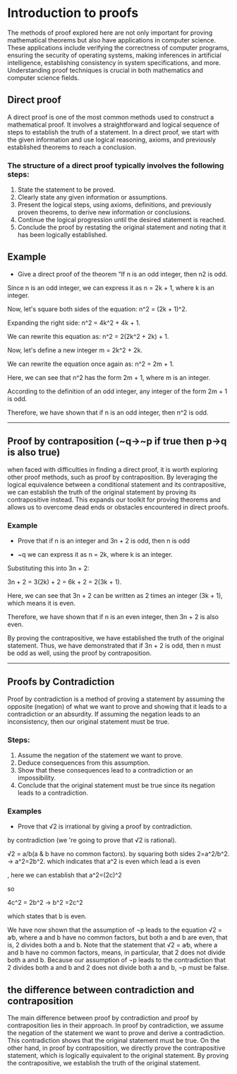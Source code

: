 # Introduction to proofs

The methods of proof explored here are not only important for proving mathematical theorems but also have applications in computer science. These applications include verifying the correctness of computer programs, ensuring the security of operating systems, making inferences in artificial intelligence, establishing consistency in system specifications, and more. Understanding proof techniques is crucial in both mathematics and computer science fields.

## Direct proof

A direct proof is one of the most common methods used to construct a mathematical proof. It involves a straightforward and logical sequence of steps to establish the truth of a statement. In a direct proof, we start with the given information and use logical reasoning, axioms, and previously established theorems to reach a conclusion.

### The structure of a direct proof typically involves the following steps:

1. State the statement to be proved.
2. Clearly state any given information or assumptions.
3. Present the logical steps, using axioms, definitions, and previously proven theorems, to derive new information or conclusions.
4. Continue the logical progression until the desired statement is reached.
5. Conclude the proof by restating the original statement and noting that it has been logically established.

## Example

- Give a direct proof of the theorem “If n is an odd integer, then n2 is odd. 

Since n is an odd integer, we can express it as n = 2k + 1, where k is an integer.

Now, let's square both sides of the equation: n^2 = (2k + 1)^2.

Expanding the right side: n^2 = 4k^2 + 4k + 1.

We can rewrite this equation as: n^2 = 2(2k^2 + 2k) + 1.

Now, let's define a new integer m = 2k^2 + 2k.

We can rewrite the equation once again as: n^2 = 2m + 1.

Here, we can see that n^2 has the form 2m + 1, where m is an integer.

According to the definition of an odd integer, any integer of the form 2m + 1 is odd.

Therefore, we have shown that if n is an odd integer, then n^2 is odd.

---

## Proof by contraposition (~q->~p if true then p->q is also true)

when faced with difficulties in finding a direct proof, it is worth exploring other proof methods, such as proof by contraposition. By leveraging the logical equivalence between a conditional statement and its contrapositive, we can establish the truth of the original statement by proving its contrapositive instead. This expands our toolkit for proving theorems and allows us to overcome dead ends or obstacles encountered in direct proofs.
### Example

- Prove that if n is an integer and 3n + 2 is odd, then n is odd

- ~q we can express it as n = 2k, where k is an integer.

Substituting this into 3n + 2:

3n + 2 = 3(2k) + 2 = 6k + 2 = 2(3k + 1).

Here, we can see that 3n + 2 can be written as 2 times an integer (3k + 1), which means it is even.

Therefore, we have shown that if n is an even integer, then 3n + 2 is also even.

By proving the contrapositive, we have established the truth of the original statement. Thus, we have demonstrated that if 3n + 2 is odd, then n must be odd as well, using the proof by contraposition.

---
## Proofs by Contradiction

Proof by contradiction is a method of proving a statement by assuming the opposite (negation) of what we want to prove and showing that it leads to a contradiction or an absurdity. If assuming the negation leads to an inconsistency, then our original statement must be true.
### Steps:

1. Assume the negation of the statement we want to prove.
2. Deduce consequences from this assumption.
3. Show that these consequences lead to a contradiction or an impossibility.
4. Conclude that the original statement must be true since its negation leads to a contradiction.


### Examples

- Prove that √2 is irrational by giving a proof by contradiction.

by contradiction (we 're going to prove that  √2 is rational).

 √2 = a/b(a & b have no common factors). by squaring both sides
 2=a^2/b^2. -> a^2=2b^2. which indicates that a^2 is even which lead a is even

, here we can establish that a^2=(2c)^2

so 

4c^2 = 2b^2 -> b^2 =2c^2

which states that b is even.

We have now shown that the assumption of ¬p leads to the equation √2 = a∕b, where
a and b have no common factors, but both a and b are even, that is, 2 divides both a and b.
Note that the statement that √2 = a∕b, where a and b have no common factors, means, in
particular, that 2 does not divide both a and b. Because our assumption of ¬p leads to the
contradiction that 2 divides both a and b and 2 does not divide both a and b, ¬p must be false.


## the difference between contradiction and contraposition

The main difference between proof by contradiction and proof by contraposition lies in their approach. In proof by contradiction, we assume the negation of the statement we want to prove and derive a contradiction. This contradiction shows that the original statement must be true. On the other hand, in proof by contraposition, we directly prove the contrapositive statement, which is logically equivalent to the original statement. By proving the contrapositive, we establish the truth of the original statement.


